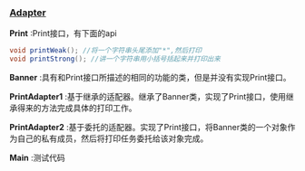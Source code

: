 ### [Adapter](https://github.com/Andrewpqc/design-patterns/tree/master/adapter/src) 
**Print** :Print接口，有下面的api
``` java
void printWeak(); //将一个字符串头尾添加"*",然后打印
void printStrong(); //讲一个字符串用小括号括起来并打印出来
```

**Banner** :具有和Print接口所描述的相同的功能的类，但是并没有实现Print接口。

**PrintAdapter1** :基于继承的适配器。继承了Banner类，实现了Print接口，使用继承得来的方法完成具体的打印工作。

**PrintAdapter2** :基于委托的适配器。实现了Print接口，将Banner类的一个对象作为自己的私有成员，然后将打印任务委托给该对象完成。

**Main** :测试代码